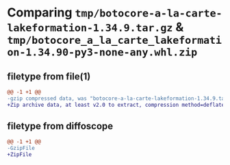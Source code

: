 # Comparing `tmp/botocore-a-la-carte-lakeformation-1.34.9.tar.gz` & `tmp/botocore_a_la_carte_lakeformation-1.34.90-py3-none-any.whl.zip`

## filetype from file(1)

```diff
@@ -1 +1 @@
-gzip compressed data, was "botocore-a-la-carte-lakeformation-1.34.9.tar", last modified: Thu Dec 28 01:06:51 2023, max compression
+Zip archive data, at least v2.0 to extract, compression method=deflate
```

## filetype from diffoscope

```diff
@@ -1 +1 @@
-GzipFile
+ZipFile
```

